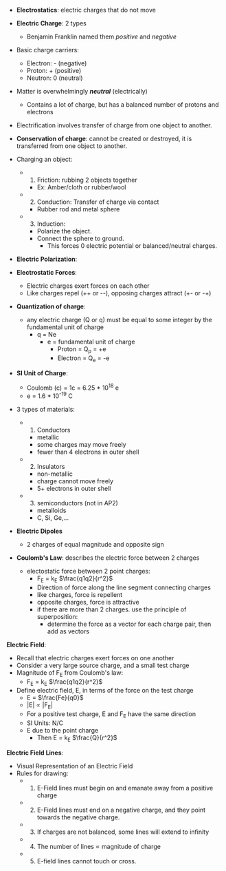 - **Electrostatics**: electric charges that do not move
- **Electric Charge**: 2 types
	- Benjamin Franklin named them *positive* and *negative*
- Basic charge carriers:
	- Electron: - (negative)
	- Proton: + (positive)
	- Neutron: 0 (neutral)
- Matter is overwhelmingly ***neutral*** (electrically)
	- Contains a lot of charge, but has a balanced number of protons and electrons
- Electrification involves transfer of charge from one object to another.
- **Conservation of charge**: cannot be created or destroyed, it is transferred from one object to another.
- Charging an object:
	- 1) Friction: rubbing 2 objects together
		- Ex: Amber/cloth or rubber/wool
	- 2) Conduction: Transfer of charge via contact
		- Rubber rod and metal sphere
	- 3) Induction: 
		- Polarize the object.
		- Connect the sphere to ground.
			- This forces 0 electric potential or balanced/neutral charges.
- **Electric Polarization**:

- **Electrostatic Forces**:
	- Electric charges exert forces on each other
	- Like charges repel (++ or --), opposing charges attract (+- or -+)
- **Quantization of charge**:
	- any electric charge (Q or q) must be equal to some integer by the fundamental unit of charge
		- q = Ne
			- e = fundamental unit of charge
				- Proton = Q<sub>p</sub> = +e
				- Electron = Q<sub>e</sub> = -e

- **SI Unit of Charge**:
	- Coulomb (c) = 1c = 6.25 * 10<sup>18</sup> e
	- e = 1.6 * 10<sup>-19</sup> C
- 3 types of materials:
	- 1. Conductors
		- metallic 
		- some charges may move freely
		- fewer than 4 electrons in outer shell
	- 2. Insulators
		- non-metallic
		- charge cannot move freely
		- 5+ electrons in outer shell
	- 3. semiconductors (not in AP2)
		- metalloids
		- C, Si, Ge,...

- **Electric Dipoles**
	- 2 charges of equal magnitude and opposite sign
- **Coulomb's Law**: describes the electric force between 2 charges
	- electostatic force between 2 point charges:
		- F<sub>E</sub> = k<sub>E</sub> $\frac{q1q2}{r^2}$
		- Direction of force along the line segment connecting charges
		- like charges, force is repellent
		- opposite charges, force is attractive
		- if there are more than 2 charges. use the principle of superposition:
			- determine the force as a vector for each charge pair, then add as vectors

**Electric Field**: 
- Recall that electric charges exert forces on one another
- Consider a very large source charge, and a small test charge
- Magnitude of F<sub>E</sub> from Coulomb's law:
	- F<sub>E</sub> = k<sub>E</sub> $\frac{q1q2}{r^2}$
- Define electric field, E, in terms of the force on the test charge
	- E = $\frac{Fe}{q0}$
	- |E| ∝ |F<sub>E</sub>|
	- For a positive test charge, E and F<sub>E</sub> have the same direction
	- SI Units: N/C
	- E due to the point charge
		- Then E = k<sub>E</sub> $\frac{Q}{r^2}$

**Electric Field Lines**:
- Visual Representation of an Electric Field
- Rules for drawing:
	- 1. E-Field lines must begin on and emanate away from a positive charge
	- 2. E-Field lines must end on a negative charge, and they point towards the negative charge.
	- 3. If charges are not balanced, some lines will extend to infinity
	- 4. The number of lines ∝ magnitude of charge
	- 5. E-field lines cannot touch or cross.